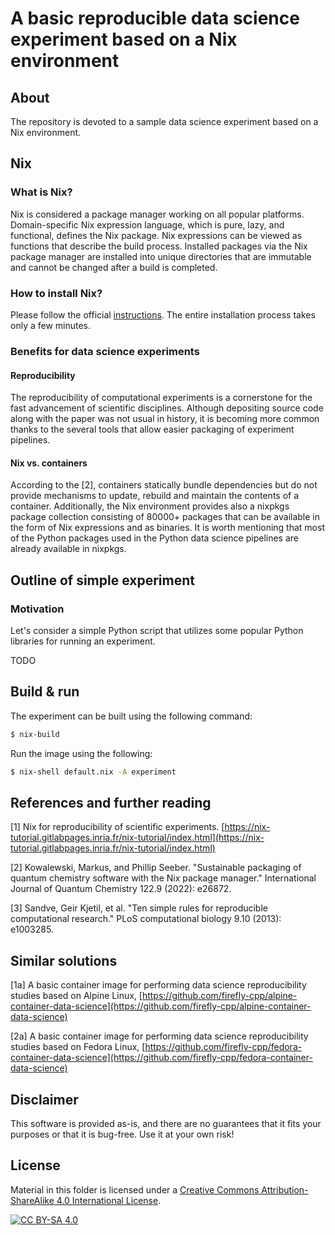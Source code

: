 # A basic reproducible data science experiment based on a Nix environment

## About
The repository is devoted to a sample data science experiment based on a Nix environment.

## Nix

### What is Nix?

Nix is considered a package manager working on all popular platforms. Domain-specific Nix expression language, which is pure, lazy, and functional, defines the Nix package. Nix expressions can be viewed as functions that describe the build process. Installed packages via the Nix package manager are installed into unique directories that are immutable and cannot be changed after a build is completed.

### How to install Nix?

Please follow the official [instructions](https://nixos.org/download.html). The entire installation process takes only a few minutes.

### Benefits for data science experiments

#### Reproducibility

The reproducibility of computational experiments is a cornerstone for the fast advancement of scientific disciplines. Although depositing source code along with the paper
was not usual in history, it is becoming more common thanks to the several tools that allow easier packaging of experiment pipelines.

#### Nix vs. containers

According to the [2], containers statically bundle dependencies but do not provide mechanisms to update, rebuild and maintain the contents of a container. Additionally, the Nix environment provides also a nixpkgs package collection consisting of 80000+ packages that can be available in the form of Nix expressions and as binaries. It is worth mentioning that most of the Python packages used in the Python data science pipelines are
already available in nixpkgs.

## Outline of simple experiment

### Motivation

Let's consider a simple Python script that utilizes some popular Python libraries for running an experiment.

TODO

## Build & run

The experiment can be built using the following command:

```sh
$ nix-build
```

Run the image using the following:

```sh
$ nix-shell default.nix -A experiment
```

## References and further reading

[1] Nix for reproducibility of scientific experiments. [https://nix-tutorial.gitlabpages.inria.fr/nix-tutorial/index.html](https://nix-tutorial.gitlabpages.inria.fr/nix-tutorial/index.html)

[2] Kowalewski, Markus, and Phillip Seeber. "Sustainable packaging of quantum chemistry software with the Nix package manager." International Journal of Quantum Chemistry 122.9 (2022): e26872.

[3] Sandve, Geir Kjetil, et al. "Ten simple rules for reproducible computational research." PLoS computational biology 9.10 (2013): e1003285.

## Similar solutions

[1a] A basic container image for performing data science reproducibility studies based on Alpine Linux, [https://github.com/firefly-cpp/alpine-container-data-science](https://github.com/firefly-cpp/alpine-container-data-science)

[2a] A basic container image for performing data science reproducibility studies based on Fedora Linux, [https://github.com/firefly-cpp/fedora-container-data-science](https://github.com/firefly-cpp/fedora-container-data-science)

## Disclaimer

This software is provided as-is, and there are no guarantees that it fits your purposes or that it is bug-free. Use it at your own risk!

## License
Material in this folder is licensed under a
[Creative Commons Attribution-ShareAlike 4.0 International License][cc-by-sa].

[![CC BY-SA 4.0][cc-by-sa-image]][cc-by-sa]

[cc-by-sa]: http://creativecommons.org/licenses/by-sa/4.0/
[cc-by-sa-image]: https://licensebuttons.net/l/by-sa/4.0/88x31.png
[cc-by-sa-shield]: https://img.shields.io/badge/License-CC%20BY--SA%204.0-lightgrey.svg
